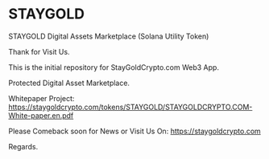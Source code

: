 # STAYGOLD
STAYGOLD Digital Assets Marketplace (Solana Utility Token)

Thank for Visit Us.

This is the initial repository for StayGoldCrypto.com Web3 App.

Protected Digital Asset Marketplace.

Whitepaper Project: https://staygoldcrypto.com/tokens/STAYGOLD/STAYGOLDCRYPTO.COM-White-paper.en.pdf

Please Comeback soon for News or Visit Us On: https://staygoldcrypto.com

Regards.
